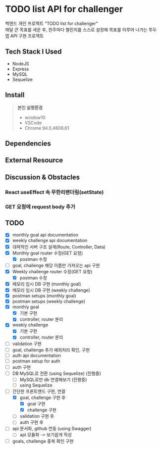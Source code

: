 # TODO list API for challenger

백엔드 개인 프로젝트 "TODO list for challenger"<br>
매달 큰 목표를 세운 후, 한주마다 첼린지를 스스로 설정해 목표를 이루어 나가는 투두 앱 API 구현 프로젝트

## Tech Stack I Used

- NodeJS
- Express
- MySQL
- Sequelize

## Install

> **본인 실행환경**
>
> - window10
> - VSCode
> - Chrome 94.0.4606.61

## Dependencies

## External Resource

## Discussion & Obstacles

### React useEffect 속 무한리랜더링(setState)

### GET 요청에 request body 추가

## TODO

- [x] monthly goal api documentation
- [x] weekly challenge api documentation
- [x] 대략적인 서버 구조 설계(Route, Controller, Data)
- [x] Monthly goal router 수정(GET 요청)
  - [x] postman 수정
- [ ] goal, challenge 해당 이름만 가져오는 api 구현
- [x] Weekly challenge router 수정(GET 요청)
  - [x] postman 수정
- [x] 메모리 임시 DB 구현 (monthly goal)
- [x] 메모리 임시 DB 구현 (weekly challenge)
- [x] postman setups (monthly goal)
- [x] postman setups (weekly challenge)
- [x] monthly goal
  - [x] 기본 구현
  - [x] controller, router 분리
- [x] weekly challenge
  - [x] 기본 구현
  - [x] controller, router 분리
- [ ] validation 구현
- [ ] goal, challenge 추가 예외처리 확인, 구현
- [ ] auth api documentation
- [ ] postman setup for auth
- [ ] auth 구현
- [ ] DB MySQL로 전환 (using Sequelize) (진행중)
  - [ ] MySQL로만 db 연결해보기 (진행중)
  - [ ] using Sequelize
- [ ] 간단한 프론트엔드 구현, 연결
  - [x] goal, challenge 구현 후
    - [x] goal 구현
    - [x] challenge 구현
  - [ ] validation 구현 후
  - [ ] auth 구현 후
- [ ] api 문서화, github 연동 (using Swagger)
  - [ ] api 모듈화 -> 보기쉽게 작성
- [ ] goals, challenge 중복 확인 구현
